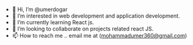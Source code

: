 - 👋 Hi, I’m @umerdogar
- 👀 I’m interested in web development and application development.
- 🌱 I’m currently learning React js.
- 💞️ I’m looking to collaborate on projects related react JS.
- 📫 How to reach me .. email me at (mohammadumer360@gmail.com)

<!---
umerdogar/umerdogar is a ✨ special ✨ repository because its `README.md` (this file) appears on your GitHub profile.
You can click the Preview link to take a look at your changes.
--->
